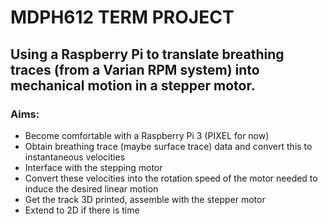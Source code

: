 MDPH612 TERM PROJECT
====================

## Using a Raspberry Pi to translate breathing traces (from a Varian RPM system) into mechanical motion in a stepper motor.

### Aims:
- Become comfortable with a Raspberry Pi 3 (PIXEL for now)
- Obtain breathing trace (maybe surface trace) data and convert this to instantaneous velocities
- Interface with the stepping motor
- Convert these velocities into the rotation speed of the motor needed to induce the desired linear motion
- Get the track 3D printed, assemble with the stepper motor
- Extend to 2D if there is time
